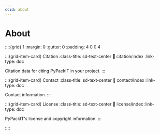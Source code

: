 ```yaml
---
ccid: about
---
```


# About

::::{grid} 1
:margin: 0
:gutter: 0
:padding: 4 0 0 4


:::{grid-item-card} Citation
:class-title: sd-text-center
:link: citation/index
:link-type: doc

Citation data for citing PyPackIT in your project.
:::

:::{grid-item-card} Contact
:class-title: sd-text-center
:link: contact/index
:link-type: doc

Contact information.
:::

:::{grid-item-card} License
:class-title: sd-text-center
:link: license/index
:link-type: doc

PyPackIT's license and copyright information.
:::


::::
